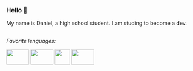 <header>
  <link rel="stylesheet" href="https://cdn.jsdelivr.net/gh/devicons/devicon@v2.15.1/devicon.min.css">
</header>

### Hello 👋
My name is Daniel, a high school student. I am studing to become a dev.

##
_Favorite lenguages:_
<div style="display: inline">
  <img height="40" width="60" src="https://cdn.jsdelivr.net/gh/devicons/devicon/icons/csharp/csharp-original.svg"/>
  <img height="40" width="60"src="https://cdn.jsdelivr.net/gh/devicons/devicon/icons/cplusplus/cplusplus-original.svg"/>
  <img height="40" widht="60"src="https://cdn.jsdelivr.net/gh/devicons/devicon/icons/java/java-plain.svg"/>        
  <img height="40" width="60"src="https://cdn.jsdelivr.net/gh/devicons/devicon/icons/python/python-plain.svg"/>
  <i class="devicon-javascript-plain colored"></i>
          
</div>
